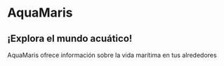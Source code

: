# AquaMaris

## ¡Explora el mundo acuático!

AquaMaris ofrece información sobre la vida marítima en tus alrededores
